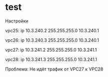 # test
Настройки 

vpc25:
ip 10.3.240.2 255.255.255.0 10.3.240.1

vpc26:
ip 10.3.240.3 255.255.255.0 10.3.240.1

vpc27:
ip 10.3.241.2 255.255.255.0 10.3.241.1


vpc28:
ip 10.3.241.3 255.255.255.0 10.3.241.1


Проблема: 
Не идёт трафик от VPC27 к VPC28
